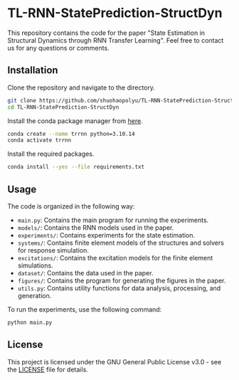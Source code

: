 <!-- <h2 align="center"> State Estimation in Structural Dynamics through RNN Transfer Learning </h2> -->
<!--
<div align="center"> Shuo Hao<sup>1</sup>, Hong-Wei Li<sup>1,2</sup>, Yi-Qing Ni<sup>1,2</sup>, Wei-Jia Zhang<sup>1</sup>, Lei Yuan<sup>1,2</sup> </div>
<div align="center"> <sup>1</sup>Department of Civil and Environmental Engineering, The Hong Kong Polytechnic University </div>
<div align="center"> <sup>2</sup>National Rail Transit Electrification and Automation Engineering Technology Research Center (Hong Kong Branch) </div> -->

# TL-RNN-StatePrediction-StructDyn

This repository contains the code for the paper "State Estimation in Structural Dynamics through RNN Transfer Learning". Feel free to contact us for any questions or comments.

## Installation

Clone the repository and navigate to the directory.

```bash
git clone https://github.com/shuohaopolyu/TL-RNN-StatePrediction-StructDyn.git
cd TL-RNN-StatePrediction-StructDyn
```

Install the conda package manager from [here](https://docs.conda.io/en/latest/miniconda.html).

```bash
conda create --name trrnn python=3.10.14
conda activate trrnn
```

Install the required packages.

```bash
conda install --yes --file requirements.txt
```

## Usage

The code is organized in the following way:

- `main.py`: Contains the main program for running the experiments.
- `models/`: Contains the RNN models used in the paper.
- `experiments/`: Contains experiments for the state estimation.
- `systems/`: Contains finite element models of the structures and solvers for response simulation.
- `excitations/`: Contains the excitation models for the finite element simulations.
- `dataset/`: Contains the data used in the paper.
- `figures/`: Contains the program for generating the figures in the paper.
- `utils.py`: Contains utility functions for data analysis, processing, and generation.

To run the experiments, use the following command:

```bash
python main.py
```

## License

This project is licensed under the GNU General Public License v3.0 - see the [LICENSE](LICENSE) file for details.
